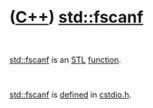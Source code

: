 
 

 

 

 

 

([C++](Cpp.md)) [std::fscanf](CppFscanf.md)
=============================================

 

[std::fscanf](CppFscanf.md) is an [STL](CppStl.md)
[function](CppFunction.md).

 

[std::fscanf](CppFscanf.md) is [defined](CppDefinition.md) in
[cstdio.h](CppCstdioH.md).

 

 

 

 

 

 


